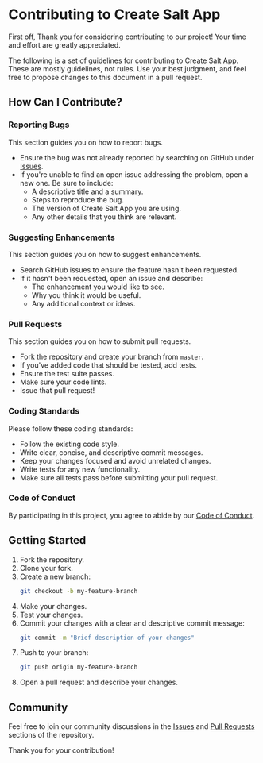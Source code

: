 # Contributing to Create Salt App

First off, Thank you for considering contributing to our project! Your time and effort are greatly appreciated.

The following is a set of guidelines for contributing to Create Salt App. These are mostly guidelines, not rules. Use your best judgment, and feel free to propose changes to this document in a pull request.

## How Can I Contribute?

### Reporting Bugs

This section guides you on how to report bugs.

- Ensure the bug was not already reported by searching on GitHub under [Issues](https://github.com/Devamani11D/create-salt-app/issues).
- If you're unable to find an open issue addressing the problem, open a new one. Be sure to include:
  - A descriptive title and a summary.
  - Steps to reproduce the bug.
  - The version of Create Salt App you are using.
  - Any other details that you think are relevant.

### Suggesting Enhancements

This section guides you on how to suggest enhancements.

- Search GitHub issues to ensure the feature hasn't been requested.
- If it hasn't been requested, open an issue and describe:
  - The enhancement you would like to see.
  - Why you think it would be useful.
  - Any additional context or ideas.

### Pull Requests

This section guides you on how to submit pull requests.

- Fork the repository and create your branch from `master`.
- If you've added code that should be tested, add tests.
- Ensure the test suite passes.
- Make sure your code lints.
- Issue that pull request!

### Coding Standards

Please follow these coding standards:

- Follow the existing code style.
- Write clear, concise, and descriptive commit messages.
- Keep your changes focused and avoid unrelated changes.
- Write tests for any new functionality.
- Make sure all tests pass before submitting your pull request.

### Code of Conduct

By participating in this project, you agree to abide by our [Code of Conduct](CODE_OF_CONDUCT.md).

## Getting Started

1. Fork the repository.
2. Clone your fork.
3. Create a new branch:
   ```bash
   git checkout -b my-feature-branch
   ```
4. Make your changes.
5. Test your changes.
6. Commit your changes with a clear and descriptive commit message:
   ```bash
   git commit -m "Brief description of your changes"
   ```
7. Push to your branch:
   ```bash
   git push origin my-feature-branch
   ```
8. Open a pull request and describe your changes.

## Community
Feel free to join our community discussions in the [Issues](https://github.com/Devamani11D/create-salt-app/issues) and [Pull Requests](https://github.com/Devamani11D/create-salt-app/pulls) sections of the repository.

Thank you for your contribution!
